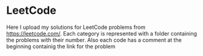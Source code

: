 # LeetCode
Here I upload my solutions for LeetCode problems from https://leetcode.com/. Each category is represented with a folder containing the problems with their number. Also each code has a comment at the beginning containig the link for the problem
